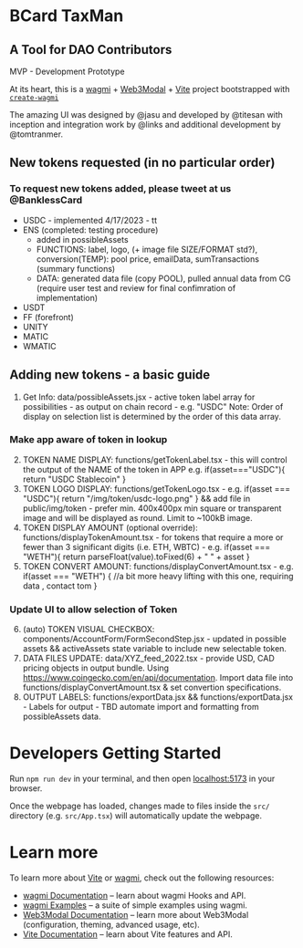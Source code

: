 # BCard TaxMan
## A Tool for DAO Contributors

MVP - Development Prototype

At its heart, this is a [wagmi](https://wagmi.sh) + [Web3Modal](https://web3modal.com/) + [Vite](https://vitejs.dev/) project bootstrapped with [`create-wagmi`](https://github.com/wagmi-dev/wagmi/tree/main/packages/create-wagmi)

The amazing UI was designed by @jasu and developed by @titesan with inception and integration work by @links and additional development by @tomtranmer.

## New tokens requested (in no particular order)
### To request new tokens added, please tweet at us @BanklessCard
- USDC - implemented 4/17/2023 - tt
- ENS (completed: testing procedure)
    - added in possibleAssets
    - FUNCTIONS: label, logo, (+ image file SIZE/FORMAT std?), conversion(TEMP): pool price, emailData, sumTransactions (summary functions)
    - DATA: generated data file (copy POOL), pulled annual data from CG
    (require user test and review for final confimration of implementation)
- USDT
- FF (forefront)
- UNITY
- MATIC
- WMATIC


## Adding new tokens - a basic guide
1. Get Info: data/possibleAssets.jsx - active token label array for possibilities - as output on chain record - e.g. "USDC" Note: Order of display on selection list is determined by the order of this data array.
### Make app aware of token in lookup
2. TOKEN NAME DISPLAY: functions/getTokenLabel.tsx - this will control the output of the NAME of the token in APP e.g. if(asset==="USDC"){ return "USDC Stablecoin" }
3. TOKEN LOGO DISPLAY: functions/getTokenLogo.tsx - e.g. if(asset === "USDC"){ return "/img/token/usdc-logo.png" } && add file in public/img/token - prefer min. 400x400px min square or transparent image and will be displayed as round. Limit to ~100kB image.
4. TOKEN DISPLAY AMOUNT (optional override): functions/displayTokenAmount.tsx - for tokens that require a more or fewer than 3 significant digits (i.e. ETH, WBTC) - e.g. if(asset === "WETH"){ return parseFloat(value).toFixed(6) + " " + asset }
5. TOKEN CONVERT AMOUNT: functions/displayConvertAmount.tsx - e.g. if(asset === "WETH") { //a bit more heavy lifting with this one, requiring data , contact tom }
### Update UI to allow selection of Token
6. (auto) TOKEN VISUAL CHECKBOX: components/AccountForm/FormSecondStep.jsx - updated in possible assets && activeAssets state variable to include new selectable token.
7. DATA FILES UPDATE: data/XYZ_feed_2022.tsx - provide USD, CAD pricing objects in output bundle. Using https://www.coingecko.com/en/api/documentation. Import data file into functions/displayConvertAmount.tsx & set convertion specifications.
8. OUTPUT LABELS: functions/exportData.jsx && functions/exportData.jsx - Labels for output - TBD automate import and formatting from possibleAssets data.


# Developers Getting Started

Run `npm run dev` in your terminal, and then open [localhost:5173](http://localhost:5173) in your browser.

Once the webpage has loaded, changes made to files inside the `src/` directory (e.g. `src/App.tsx`) will automatically update the webpage.

# Learn more

To learn more about [Vite](https://vitejs.dev/) or [wagmi](https://wagmi.sh), check out the following resources:

- [wagmi Documentation](https://wagmi.sh) – learn about wagmi Hooks and API.
- [wagmi Examples](https://wagmi.sh/examples/connect-wallet) – a suite of simple examples using wagmi.
- [Web3Modal Documentation](https://web3modal.com) – learn more about Web3Modal (configuration, theming, advanced usage, etc).
- [Vite Documentation](https://vitejs.dev/) – learn about Vite features and API.
